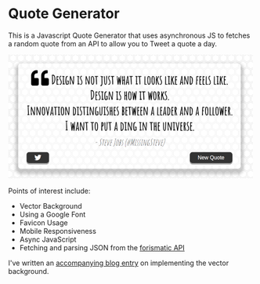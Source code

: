 # Quote Generator
This is a Javascript Quote Generator that uses asynchronous JS to fetches a random quote from an API to allow you to Tweet a quote a day.

![](image/banner01.png?raw=true)

Points of interest include:
- Vector Background
- Using a Google Font
- Favicon Usage
- Mobile Responsiveness
- Async JavaScript
- Fetching and parsing JSON from the [forismatic API](https://forismatic.com/en/api/)

I've written an [accompanying blog entry](https://medium.com/@duliodenis/using-a-vector-pattern-background-on-a-web-page-f96191a831d1) on implementing the vector background.